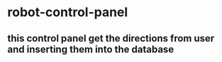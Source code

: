 # robot-control-panel
## this control panel get the directions from user and inserting them into the database
